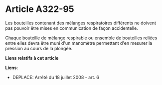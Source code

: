 # Article A322-95

Les bouteilles contenant des mélanges respiratoires différents ne doivent pas pouvoir être mises en communication de façon
accidentelle.

Chaque bouteille de mélange respirable ou ensemble de bouteilles reliées entre elles devra être muni d'un manomètre
permettant d'en mesurer la pression au cours de la plongée.

**Liens relatifs à cet article**

**Liens**:

  - DEPLACE: Arrêté du 18 juillet 2008 - art. 6
